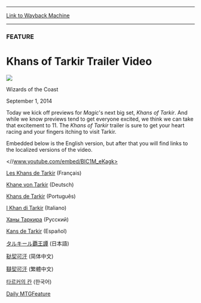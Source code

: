 
---
[Link to Wayback Machine](https://web.archive.org/web/20140903221911/http://magic.wizards.com/en/articles/archive/feature/khans-tarkir-trailer-video-2014-09-01)

[_metadata_:wayback_url]:- "http://magic.wizards.com/en/articles/archive/feature/khans-tarkir-trailer-video-2014-09-01"
[_metadata_:wayback_raw_url]:- "https://web.archive.org/web/20140903221911id_/http://magic.wizards.com/en/articles/archive/feature/khans-tarkir-trailer-video-2014-09-01"
[_metadata_:wayback_capture_timestamp]:- "2014-09-03 22:19:11+00:00"
[_metadata_:generator]:- "Drupal 7 (http://drupal.org)"
[_metadata_:description]:- "Get ready for Magic's next big set, Khans of Tarkir."
[_metadata_:publish_date]:- "2014-09-01"
---





### FEATURE


Khans of Tarkir Trailer Video
=============================



![](https://media.magic.wizards.com/styles/auth_small/public/images/person/wizards_authorpic_larger.jpg)

Wizards of the Coast




September 1, 2014
 










Today we kick off previews for *Magic*'s next big set, *Khans of Tarkir*. And while we know previews tend to get everyone excited, we think we can take that excitement to 11. The *Khans of Tarkir* trailer is sure to get your heart racing and your fingers itching to visit Tarkir.


Embedded below is the English version, but after that you will find links to the localized versions of the video.


<//www.youtube.com/embed/BIC1M_eKagk>

[Les Khans de Tarkir](http://youtu.be/LHEfp8OHj0c) (Français)


[Khane von Tarkir](http://youtu.be/VIsVVqOaTeI) (Deutsch)


[Khans de Tarkir](http://youtu.be/uOPW-XVn8n8) (Português)


[I Khan di Tarkir](http://youtu.be/vdcmMdtb8o0) (Italiano)


[Ханы Таркира](http://youtu.be/4sQdZKCGMqo) (Русский)


[Kans de Tarkir](http://youtu.be/QGiaJNvnJwQ) (Español)


[タルキール覇王譚](http://youtu.be/uyP051N25qE) (日本語)


[鞑契可汗](http://youtu.be/AkxJ7zaSAUY) (简体中文)


[韃契可汗](http://youtu.be/ixC7Q6sWjLY) (繁體中文)


[타르커의 칸](http://youtu.be/sNmHFalBEcw) (한국어)


[Daily MTG](/en/tags/daily-mtg)[Feature](/en/tags/feature)





 
 




  







